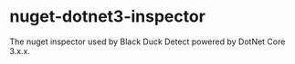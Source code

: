 # nuget-dotnet3-inspector
The nuget inspector used by Black Duck Detect powered by DotNet Core 3.x.x.
